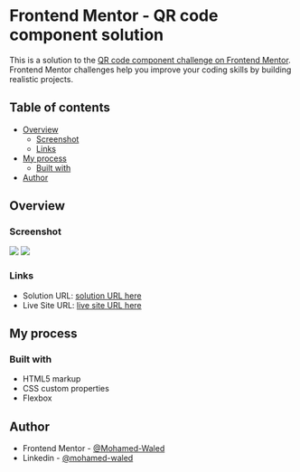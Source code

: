 # Frontend Mentor - QR code component solution

This is a solution to the [QR code component challenge on Frontend Mentor](https://www.frontendmentor.io/challenges/qr-code-component-iux_sIO_H). Frontend Mentor challenges help you improve your coding skills by building realistic projects. 

## Table of contents

- [Overview](#overview)
  - [Screenshot](#screenshot)
  - [Links](#links)
- [My process](#my-process)
  - [Built with](#built-with)
- [Author](#author)

## Overview

### Screenshot

![](https://raw.githubusercontent.com/Mohamed-Waled/Qr-Code-Component-Main/main/images/Screenshot%202022-02-23%20at%2021-51-58%20Frontend%20Mentor%20QR%20code%20component.png)
![](https://raw.githubusercontent.com/Mohamed-Waled/Qr-Code-Component-Main/main/images/Screen%20Shot%202022-02-23%20at%2021.53.11.png)

### Links

- Solution URL: [solution URL here](https://www.frontendmentor.io/solutions/qr-code-page-using-css-flex-7VC7JyaPb)
- Live Site URL: [live site URL here](https://mohamed-waled.github.io/QR-Code-Component/)

## My process

### Built with

- HTML5 markup
- CSS custom properties
- Flexbox

## Author

- Frontend Mentor - [@Mohamed-Waled](https://www.frontendmentor.io/profile/Mohamed-Waled)
- Linkedin - [@mohamed-waled](https://www.linkedin.com/in/mohamed-waled-82a51a1bb/)